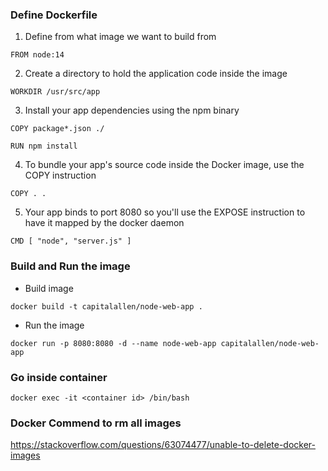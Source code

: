### Define Dockerfile 
1. Define from what image we want to build from

```
FROM node:14
```
2. Create a directory to hold the application code inside the image

```
WORKDIR /usr/src/app
```
3. Install your app dependencies using the npm binary
```
COPY package*.json ./

RUN npm install
```
4. To bundle your app's source code inside the Docker image, use the COPY instruction
```
COPY . .
```
5. Your app binds to port 8080 so you'll use the EXPOSE instruction to have it mapped by the docker daemon
```
CMD [ "node", "server.js" ]
```

### Build and Run the image 
- Build image 
```
docker build -t capitalallen/node-web-app .
```
- Run the image
```
docker run -p 8080:8080 -d --name node-web-app capitalallen/node-web-app
```

### Go inside container 
```
docker exec -it <container id> /bin/bash
```

### Docker Commend to rm all images 
https://stackoverflow.com/questions/63074477/unable-to-delete-docker-images